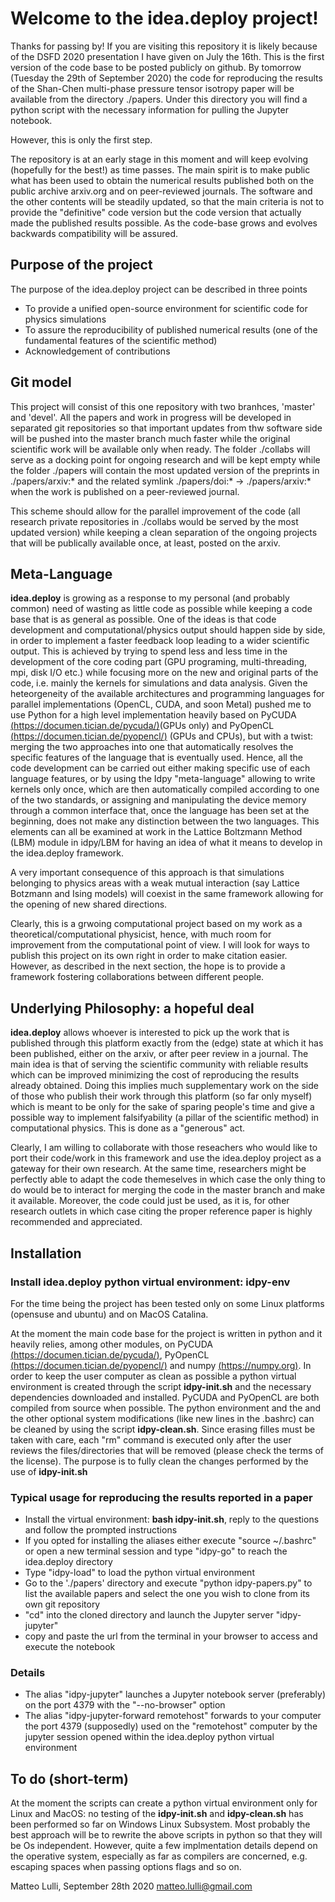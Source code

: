 # Welcome to the **idea.deploy** project!

Thanks for passing by! If you are visiting this repository it is likely because of the DSFD 2020 presentation I have given on July the 16th. This is the first version of the code base to be posted publicly on github. By tomorrow (Tuesday the 29th of September 2020) the code for reproducing the results of the Shan-Chen multi-phase pressure tensor isotropy paper will be available from the directory ./papers. Under this directory you will find a python script with the necessary information for pulling the Jupyter notebook.

However, this is only the first step.

The repository is at an early stage in this moment and will keep evolving (hopefully for the best!) as time passes. The main spirit is to make public what has been used to obtain the numerical results published both on the public archive arxiv.org and on peer-reviewed journals. The software and the other contents will be steadily updated, so that the main criteria is not to provide the "definitive" code version but the code version that actually made the published results possible. As the code-base grows and evolves backwards compatibility will be assured.

## Purpose of the project
The purpose of the idea.deploy project can be described in three points
- To provide a unified open-source environment for scientific code for physics simulations
- To assure the reproducibility of published numerical results (one of the fundamental features of the scientific method)
- Acknowledgement of contributions

## Git model
This project will consist of this one repository with two branhces, 'master' and
'devel'. All the papers and work in progress will be developed in separated git repositories so that important updates from thw software side will be pushed into the master branch much faster while the original scientific work will be available only when ready. The folder ./collabs will serve as a docking point for ongoing research and will be kept empty while the folder ./papers will contain the most updated version of the preprints in ./papers/arxiv:* and the related symlink ./papers/doi:* -> ./papers/arxiv:* when the work is published on a peer-reviewed journal.

This scheme should allow for the parallel improvement of the code (all research private repositories in ./collabs would be served by the most updated version) while keeping a clean separation of the ongoing projects that will be publically available once, at least, posted on the arxiv.

## Meta-Language
**idea.deploy** is growing as a response to my personal (and probably common) need of wasting as little code as possible while keeping a code base that is as general as possible. One of the ideas is that code development and computational/physics output should happen side by side, in order to implement a faster feedback loop leading to a wider scientific output. This is achieved by trying to spend less and less time in the development of the core coding part (GPU programing, multi-threading, mpi, disk I/O etc.) while focusing more on the new and original parts of the code, i.e. mainly the kernels for simulations and data analysis. Given the heteorgeneity of the available architectures and programming languages for parallel implementations (OpenCL, CUDA, and soon Metal) pushed me to use Python for a high level implementation heavily based on PyCUDA [(https://documen.tician.de/pycuda/)](https://documen.tician.de/pycuda/)(GPUs only) and PyOpenCL [(https://documen.tician.de/pyopencl/)](https://documen.tician.de/pyopencl/) (GPUs and CPUs), but with a twist: merging the two approaches into one that automatically resolves the specific features of the language that is eventually used. Hence, all the code development can be carried out either making specific use of each language features, or by using the Idpy "meta-language" allowing to write kernels only once, which are then automatically compiled according to one of the two standards, or assigning and manipulating the device memory through a common interface that, once the language has been set at the beginning, does not make any distinction between the two languages. This elements can all be examined at work in the Lattice Boltzmann Method (LBM) module in idpy/LBM for having an idea of what it means to develop in the idea.deploy framework.

A very important consequence of this approach is that simulations belonging to physics areas with a weak mutual interaction (say Lattice Botzmann and Ising models) will coexist in the same framework allowing for the opening of new shared directions.

Clearly, this is a grwoing computational project based on my work as a theoretical/computational physicist, hence, with much room for improvement from the computational point of view. I will look for ways to publish this project on its own right in order to make citation easier. However, as described in the next section, the hope is to provide a framework fostering collaborations between different people.

## Underlying Philosophy: a hopeful deal
**idea.deploy** allows whoever is interested to pick up the work that is published through this platform exactly from the (edge) state at which it has been published, either on the arxiv, or after peer review in a journal. The main idea is that of serving the scientific community with reliable results which can be improved minimizing the cost of reproducing the results already obtained. Doing this implies much supplementary work on the side of those who publish their work through this platform (so far only myself) which is meant to be only for the sake of sparing people's time and give a possible way to implement falsifyability (a pillar of the scientific method) in computational physics. This is done as a "generous" act.

Clearly, I am willing to collaborate with those reseachers who would like to port their code/work in this framework and use the idea.deploy project as a gateway for their own research. At the same time, researchers might be perfectly able to adapt the code themeselves in which case the only thing to do would be to interact for merging the code in the master branch and make it available. Moreover, the code could just be used, as it is, for other research outlets in which case citing the proper reference paper is highly recommended and appreciated.

## Installation
### Install idea.deploy python virtual environment: idpy-env
For the time being the project has been tested only on some Linux platforms (opensuse and ubuntu) and on MacOS Catalina.

At the moment the main code base for the project is written in python and it heavily relies, among other modules, on PyCUDA [(https://documen.tician.de/pycuda/)](https://documen.tician.de/pycuda/), PyOpenCL [(https://documen.tician.de/pyopencl/)](https://documen.tician.de/pyopencl/) and numpy [(https://numpy.org)](https://numpy.org). In order to keep the user computer as clean as possible a python virtual environment is created through the script **idpy-init.sh** and the necessary dependencies downloaded and installed. PyCUDA and PyOpenCL are both compiled from source when possible. The python environment and the and the other optional system modifications (like new lines in the .bashrc) can be cleaned by using the script **idpy-clean.sh**. Since erasing filles must be taken with care, each "rm" command is executed only after the user reviews the files/directories that will be removed (please check the terms of the license). The purpose is to fully clean the changes performed by the use of **idpy-init.sh**

### Typical usage for reproducing the results reported in a paper
- Install the virtual environment: **bash idpy-init.sh**, reply to the questions and follow the prompted instructions
- If you opted for installing the aliases either execute "source ~/.bashrc" or open a new terminal session and type "idpy-go" to reach the idea.deploy directory
- Type "idpy-load" to load the python virtual environment
- Go to the './papers' directory and execute "python idpy-papers.py" to list the available papers and select the one you wish to clone from its own git repository
- "cd" into the cloned directory and launch the Jupyter server "idpy-jupyter"
- copy and paste the url from the terminal in your browser to access and execute the notebook

### Details
- The alias "idpy-jupyter" launches a Jupyter notebook server (preferably) on the port 4379 with the "--no-browser" option
- The alias "idpy-jupyter-forward remotehost" forwards to your computer the port 4379 (supposedly) used on the "remotehost" computer by the jupyter session opened within the idea.deploy python virtual environment

## To do (short-term)
At the moment the scripts can create a python virtual environment only for Linux and MacOS: no testing of the **idpy-init.sh** and **idpy-clean.sh** has been performed so far on Windows Linux Subsystem. Most probably the best approach will be to rewrite the above scripts in python so that they will be Os independent. However, quite a few implmentation details depend on the operative system, especially as far as compilers are concerned, e.g. escaping spaces when passing options flags and so on.

Matteo Lulli, September 28th 2020
matteo.lulli@gmail.com
